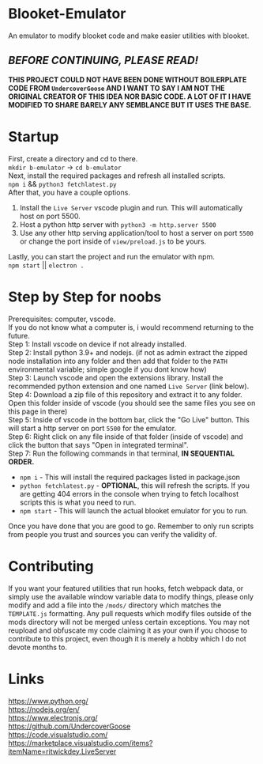 # Blooket-Emulator
An emulator to modify blooket code and make easier utilities with blooket.
## ***BEFORE CONTINUING, PLEASE READ!***<br>
**THIS PROJECT COULD NOT HAVE BEEN DONE WITHOUT BOILERPLATE CODE FROM `UndercoverGoose` AND I WANT TO SAY I AM NOT THE ORIGINAL CREATOR OF THIS IDEA NOR BASIC CODE. A LOT OF IT I HAVE MODIFIED TO SHARE BARELY ANY SEMBLANCE BUT IT USES THE BASE.**

# Startup
First, create a directory and cd to there.<br>
`mkdir b-emulator` -> `cd b-emulator`<br>
Next, install the required packages and refresh all installed scripts.<br>
`npm i` && `python3 fetchlatest.py`<br>
After that, you have a couple options. <br>
1. Install the `Live Server` vscode plugin and run. This will automatically host on port 5500.
2. Host a python http server with `python3 -m http.server 5500`
3. Use any other http serving application/tool to host a server on port `5500` or change the port inside of `view/preload.js` to be yours.

Lastly, you can start the project and run the emulator with npm.<br>
`npm start` || `electron .`

# Step by Step for noobs
Prerequisites: computer, vscode. <br>
If you do not know what a computer is, i would recommend returning to the future.<br>
Step 1: Install vscode on device if not already installed.<br>
Step 2: Install python 3.9+ and nodejs. (if not as admin extract the zipped node installation into any folder and then add that folder to the `PATH` environmental variable; simple google if you dont know how)<br>
Step 3: Launch vscode and open the extensions library. Install the recommended python extension and one named `Live Server` (link below).<br>
Step 4: Download a zip file of this repository and extract it to any folder. Open this folder inside of vscode (you should see the same files you see on this page in there)<br>
Step 5: Inside of vscode in the bottom bar, click the "Go Live" button. This will start a http server on port `5500` for the emulator.<br>
Step 6: Right click on any file inside of that folder (inside of vscode) and click the button that says "Open in integrated terminal".<br>
Step 7: Run the following commands in that terminal, **IN SEQUENTIAL ORDER.**<br>
- `npm i` - This will install the required packages listed in package.json
- `python fetchlatest.py` - **OPTIONAL**, this will refresh the scripts. If you are getting 404 errors in the console when trying to fetch localhost scripts this is what you need to run.
- `npm start` - This will launch the actual blooket emulator for you to run.<br>

Once you have done that you are good to go. Remember to only run scripts from people you trust and sources you can verify the validity of.


# Contributing
If you want your featured utilities that run hooks, fetch webpack data, or simply use the available window variable data to modify things, please only modify and add a file into the `/mods/` directory which matches the `TEMPLATE.js` formatting. Any pull requests which modify files outside of the mods directory will not be merged unless certain exceptions. You may not reupload and obfuscate my code claiming it as your own if you choose to contribute to this project, even though it is merely a hobby which I do not devote months to.

# Links
https://www.python.org/ <br>
https://nodejs.org/en/ <br>
https://www.electronjs.org/ <br>
https://github.com/UndercoverGoose <br>
https://code.visualstudio.com/ <br>
https://marketplace.visualstudio.com/items?itemName=ritwickdey.LiveServer <br>